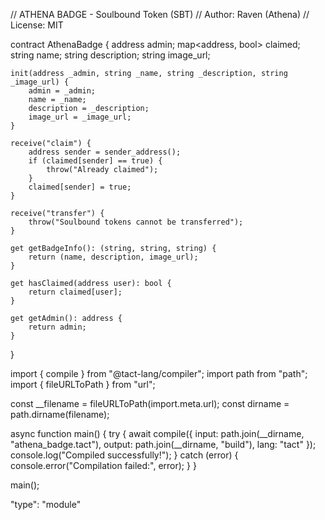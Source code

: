 // ATHENA BADGE - Soulbound Token (SBT)
// Author: Raven (Athena)
// License: MIT

contract AthenaBadge {
    address admin;
    map<address, bool> claimed;
    string name;
    string description;
    string image_url;

    init(address _admin, string _name, string _description, string _image_url) {
        admin = _admin;
        name = _name;
        description = _description;
        image_url = _image_url;
    }

    receive("claim") {
        address sender = sender_address();
        if (claimed[sender] == true) {
            throw("Already claimed");
        }
        claimed[sender] = true;
    }

    receive("transfer") {
        throw("Soulbound tokens cannot be transferred");
    }

    get getBadgeInfo(): (string, string, string) {
        return (name, description, image_url);
    }

    get hasClaimed(address user): bool {
        return claimed[user];
    }

    get getAdmin(): address {
        return admin;
    }
}

import { compile } from "@tact-lang/compiler";
import path from "path";
import { fileURLToPath } from "url";

const __filename = fileURLToPath(import.meta.url);
const dirname = path.dirname(filename);

async function main() {
    try {
        await compile({
            input: path.join(__dirname, "athena_badge.tact"),
            output: path.join(__dirname, "build"),
            lang: "tact"
        });
        console.log("Compiled successfully!");
    } catch (error) {
        console.error("Compilation failed:", error);
    }
}

main();


"type": "module"